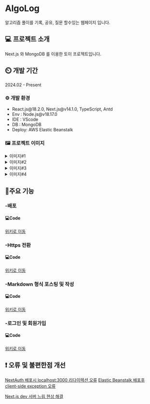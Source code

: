 # AlgoLog

알고리즘 풀이를 기록, 공유, 질문 할수있는 웹페이지 입니다.

## 💻 프로젝트 소개

Next.js 와 MongoDB 를 이용한 토이 프로젝트입니다.

## ⏲️ 개발 기간

2024.02 - Present

### ⚙️ 개발 환경

<ul>
  <li>React.js@18.2.0, Next.js@v14.1.0, TypeScript, Antd</li>
  <li>Env : Node.js@v18.17.0</li>
  <li>IDE : VScode</li>
  <li>DB : MongoDB </li>
  <li>Deploy: AWS Elastic Beanstalk</li>
</ul>

### 🖼️ 프로젝트 이미지

<details>
<summary>이미지#1</summary>
  
  ![algolog_login](https://github.com/MinjoonHK/Management_system/assets/108560916/1f004ad3-1402-4667-b172-553104b1c79c)
  
</details>

<details>
<summary>이미지#2</summary>
  
  ![algolog_signin](https://github.com/MinjoonHK/Management_system/assets/108560916/fba8f10d-04b7-48f5-aee0-a47a8f753adf)
  
</details>

<details>
<summary>이미지#3</summary>
  
  ![algolo_mainpage](https://github.com/MinjoonHK/Management_system/assets/108560916/7ed95d6a-61b0-4af6-b694-9889a77ad4b7)
  
</details>

<details>
<summary>이미지#4</summary>
  
  ![세부페이지1](https://github.com/MinjoonHK/AlgoLog_Reboot/assets/108560916/af092e9e-97bb-4698-aaa8-0073502d0bb0)
  
</details>

<!--
### 🏠URL

<a href="https://algorithmlog.com">https://algorithmlog.com</a>
비용 문제로 인해 일시적인 서버 정지 상태입니다
-->
## 📌주요 기능

### -배포

#### 💻Code

<a href="https://github.com/MinjoonHK/AlgoLog_Reboot/wiki/AlgoLog-%EC%A3%BC%EC%9A%94%EA%B8%B0%EB%8A%A5-%E2%80%90-Elastic-Beanstalk-%EB%B0%B0%ED%8F%AC">위키로 이동</a>

### -Https 전환

#### 💻Code

<a href="https://github.com/MinjoonHK/AlgoLog_Reboot/wiki/AlgoLog-%EC%A3%BC%EC%9A%94%EA%B8%B0%EB%8A%A5-%E2%80%90-Http-%E2%80%90--Https-%EC%A0%84%ED%99%98">위키로 이동</a>

### -Markdown 형식 포스팅 및 작성

#### 💻Code

<a href="https://github.com/MinjoonHK/AlgoLog_Reboot/wiki/AlgoLog-%EC%A3%BC%EC%9A%94%EA%B8%B0%EB%8A%A5-%E2%80%90-MarkDown-%ED%98%95%EC%8B%9D-%ED%8F%AC%EC%8A%A4%ED%8C%85">위키로 이동</a>

### -로그인 및 회원가입

#### 💻Code

<a href="https://github.com/MinjoonHK/AlgoLog_Reboot/wiki/AlgoLog-%EC%A3%BC%EC%9A%94%EA%B8%B0%EB%8A%A5-%E2%80%90-%EB%A1%9C%EA%B7%B8%EC%9D%B8-%EB%B0%8F-%ED%9A%8C%EC%9B%90%EA%B0%80%EC%9E%85">위키로 이동</a>


## ❗ 오류 및 불편한점 개선

<a href="https://github.com/MinjoonHK/AlgoLog_Reboot/wiki/AlgoLog-%EC%98%A4%EB%A5%98-%E2%80%90-NextAuth-%EB%B0%B0%ED%8F%AC%EC%8B%9C-oAuth-%EC%98%A4%EB%A5%98">NextAuth 배포시 localhost:3000 리다이렉션 오류</a>
<a href="https://github.com/MinjoonHK/AlgoLog_Reboot/wiki/AlgoLog-%EC%98%A4%EB%A5%98-%E2%80%90-Elastic-Beanstalk-%EB%B0%B0%ED%8F%AC%ED%9B%84-Current-Side-Exception-%EC%97%90%EB%9F%AC">Elastic Beanstalk 배포후 client-side exception 오류</a>


<a href="https://github.com/MinjoonHK/AlgoLog_Reboot/wiki/AlgoLog-%EC%98%A4%EB%A5%98-%E2%80%90-Next.js-dev-%EC%84%9C%EB%B2%84-%EB%8A%90%EB%A6%BC-%EC%98%A4%EB%A5%98">Next.js dev 서버 느림 현상 해결</a>

